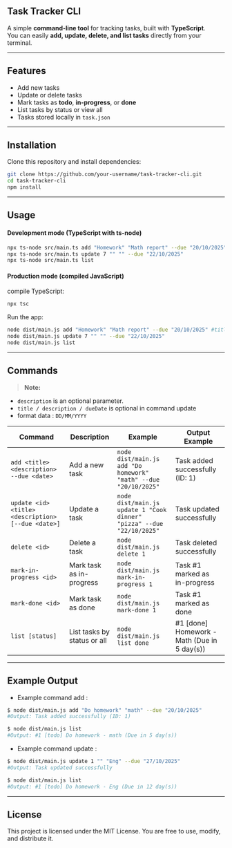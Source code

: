 ## Task Tracker CLI

A simple **command-line tool** for tracking tasks, built with **TypeScript**.  
You can easily **add, update, delete, and list tasks** directly from your terminal.

---

## Features
- Add new tasks
- Update or delete tasks
- Mark tasks as **todo**, **in-progress**, or **done**
- List tasks by status or view all
- Tasks stored locally in `task.json`

---

## Installation

Clone this repository and install dependencies:

```bash
git clone https://github.com/your-username/task-tracker-cli.git
cd task-tracker-cli
npm install
```

---

## Usage

#### Development mode (TypeScript with ts-node)
```bash
npx ts-node src/main.ts add "Homework" "Math report" --due "20/10/2025" #title: "Homework", description: "Math"
npx ts-node src/main.ts update 7 "" "" --due "22/10/2025"
npx ts-node src/main.ts list
```
#### Production mode (compiled JavaScript)
compile TypeScript:
```bash
npx tsc
```
Run the app:
```bash
node dist/main.js add "Homework" "Math report" --due "20/10/2025" #title: "Homework", description: "Math"
node dist/main.js update 7 "" "" --due "22/10/2025"
node dist/main.js list
```
---

## Commands

> **Note:** 
- `description` is an optional parameter.
- `title / description / dueDate` is optional in command update
- format data : `DD/MM/YYYY`

| Command                  | Description                     | Example                                      | Output Example |
|--------------------------|---------------------------------|----------------------------------------------|----------------|
| `add <title> <description> --due <date>` | Add a new task | `node dist/main.js add "Do homework" "math" --due "20/10/2025"` | Task added successfully (ID: 1) |
| `update <id> <title> <description> [--due <date>]` | Update a task | `node dist/main.js update 1 "Cook dinner" "pizza" --due "22/10/2025"` | Task updated successfully |
| `delete <id>`            | Delete a task                   | `node dist/main.js delete 1`                | Task deleted successfully |
| `mark-in-progress <id>`  | Mark task as in-progress        | `node dist/main.js mark-in-progress 1`      | Task #1 marked as in-progress |
| `mark-done <id>`         | Mark task as done               | `node dist/main.js mark-done 1`             | Task #1 marked as done |
| `list [status]`          | List tasks by status or all     | `node dist/main.js list done`               | #1 [done] Homework - Math (Due in 5 day(s)) |

---
## Example Output
- Example command add :
```bash
$ node dist/main.js add "Do homework" "math" --due "20/10/2025"
#Output: Task added successfully (ID: 1)

$ node dist/main.js list
#Output: #1 [todo] Do homework - math (Due in 5 day(s))
```

- Example command update :
```bash
$ node dist/main.js update 1 "" "Eng" --due "27/10/2025"
#Output: Task updated successfully

$ node dist/main.js list
#Output: #1 [todo] Do homework - Eng (Due in 12 day(s))
```
---
## License
This project is licensed under the MIT License. You are free to use, modify, and distribute it.
